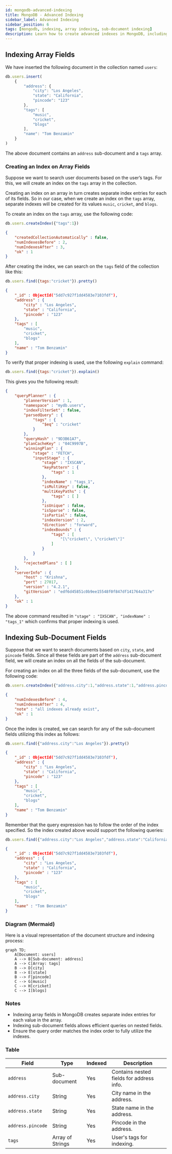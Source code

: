 ```yaml
---
id: mongodb-advanced-indexing
title: MongoDB - Advanced Indexing
sidebar_label: Advanced Indexing
sidebar_position: 6
tags: [mongodb, indexing, array indexing, sub-document indexing]
description: Learn how to create advanced indexes in MongoDB, including indexing array fields and sub-document fields for optimized query performance.
---
```


## Indexing Array Fields

We have inserted the following document in the collection named `users`:

```javascript
db.users.insert(
	{
		"address": {
			"city": "Los Angeles",
			"state": "California",
			"pincode": "123"
		},
		"tags": [
			"music",
			"cricket",
			"blogs"
		],
		"name": "Tom Benzamin"
	}
)
```

The above document contains an `address` sub-document and a `tags` array.

### Creating an Index on Array Fields

Suppose we want to search user documents based on the user’s tags. For this, we will create an index on the `tags` array in the collection.

Creating an index on an array in turn creates separate index entries for each of its fields. So in our case, when we create an index on the `tags` array, separate indexes will be created for its values `music`, `cricket`, and `blogs`.

To create an index on the `tags` array, use the following code:

```javascript
db.users.createIndex({"tags":1})
```

```json
{
	"createdCollectionAutomatically" : false,
	"numIndexesBefore" : 2,
	"numIndexesAfter" : 3,
	"ok" : 1
}
```

After creating the index, we can search on the `tags` field of the collection like this:

```javascript
db.users.find({tags:"cricket"}).pretty()
```

```json
{
	"_id" : ObjectId("5dd7c927f1dd4583e7103fdf"),
	"address" : {
		"city" : "Los Angeles",
		"state" : "California",
		"pincode" : "123"
	},
	"tags" : [
		"music",
		"cricket",
		"blogs"
	],
	"name" : "Tom Benzamin"
}
```

To verify that proper indexing is used, use the following `explain` command:

```javascript
db.users.find({tags:"cricket"}).explain()
```

This gives you the following result:

```json
{
	"queryPlanner" : {
		"plannerVersion" : 1,
		"namespace" : "mydb.users",
		"indexFilterSet" : false,
		"parsedQuery" : {
			"tags" : {
				"$eq" : "cricket"
			}
		},
		"queryHash" : "9D3B61A7",
		"planCacheKey" : "04C9997B",
		"winningPlan" : {
			"stage" : "FETCH",
			"inputStage" : {
				"stage" : "IXSCAN",
				"keyPattern" : {
					"tags" : 1
				},
				"indexName" : "tags_1",
				"isMultiKey" : false,
				"multiKeyPaths" : {
					"tags" : [ ]
				},
				"isUnique" : false,
				"isSparse" : false,
				"isPartial" : false,
				"indexVersion" : 2,
				"direction" : "forward",
				"indexBounds" : {
					"tags" : [
						"[\"cricket\", \"cricket\"]"
					]
				}
			}
		},
		"rejectedPlans" : [ ]
	},
	"serverInfo" : {
		"host" : "Krishna",
		"port" : 27017,
		"version" : "4.2.1",
		"gitVersion" : "edf6d45851c0b9ee15548f0f847df141764a317e"
	},
	"ok" : 1
}
```

The above command resulted in `"stage" : "IXSCAN", "indexName" : "tags_1"` which confirms that proper indexing is used.

## Indexing Sub-Document Fields

Suppose that we want to search documents based on `city`, `state`, and `pincode` fields. Since all these fields are part of the `address` sub-document field, we will create an index on all the fields of the sub-document.

For creating an index on all the three fields of the sub-document, use the following code:

```javascript
db.users.createIndex({"address.city":1,"address.state":1,"address.pincode":1})
```

```json
{
	"numIndexesBefore" : 4,
	"numIndexesAfter" : 4,
	"note" : "all indexes already exist",
	"ok" : 1
}
```

Once the index is created, we can search for any of the sub-document fields utilizing this index as follows:

```javascript
db.users.find({"address.city":"Los Angeles"}).pretty()
```

```json
{
	"_id" : ObjectId("5dd7c927f1dd4583e7103fdf"),
	"address" : {
		"city" : "Los Angeles",
		"state" : "California",
		"pincode" : "123"
	},
	"tags" : [
		"music",
		"cricket",
		"blogs"
	],
	"name" : "Tom Benzamin"
}
```

Remember that the query expression has to follow the order of the index specified. So the index created above would support the following queries:

```javascript
db.users.find({"address.city":"Los Angeles","address.state":"California"}).pretty()
```

```json
{
	"_id" : ObjectId("5dd7c927f1dd4583e7103fdf"),
	"address" : {
		"city" : "Los Angeles",
		"state" : "California",
		"pincode" : "123"
	},
	"tags" : [
		"music",
		"cricket",
		"blogs"
	],
	"name" : "Tom Benzamin"
}
```

### Diagram (Mermaid)

Here is a visual representation of the document structure and indexing process:

```mermaid
graph TD;
    A[Document: users]
    A --> B[Sub-document: address]
    A --> C[Array: tags]
    B --> D[city]
    B --> E[state]
    B --> F[pincode]
    C --> G[music]
    C --> H[cricket]
    C --> I[blogs]
```

### Notes

- Indexing array fields in MongoDB creates separate index entries for each value in the array.
- Indexing sub-document fields allows efficient queries on nested fields.
- Ensure the query order matches the index order to fully utilize the indexes.

### Table

| Field           | Type             | Indexed | Description                              |
|-----------------|------------------|---------|------------------------------------------|
| `address`       | Sub-document     | Yes     | Contains nested fields for address info. |
| `address.city`  | String           | Yes     | City name in the address.                |
| `address.state` | String           | Yes     | State name in the address.               |
| `address.pincode`| String          | Yes     | Pincode in the address.                  |
| `tags`          | Array of Strings | Yes     | User's tags for indexing.                |
